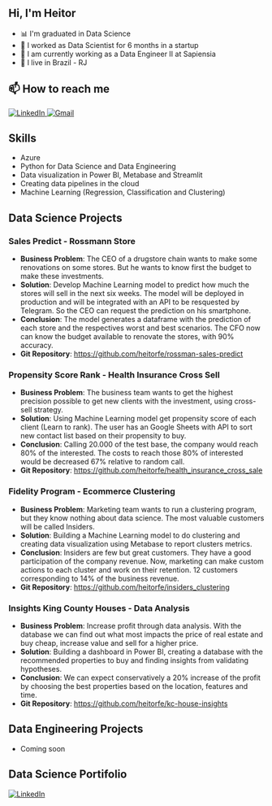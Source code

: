 ## Hi, I'm Heitor
* 📊 I'm graduated in Data Science
* 💼 I worked as Data Scientist for 6 months in a startup
* 💼 I am currently working as a Data Engineer II at Sapiensia
* 📍 I live in Brazil - RJ

## 📫 How to reach me 

 <a href="https://www.linkedin.com/in/heitor-felix/">
         <img alt="LinkedIn" src="https://img.shields.io/badge/LinkedIn-0077B5?style=for-the-badge&logo=linkedin&logoColor=white">
      </a>
 <a href="mailto:heitorfelix@yahoo.com.br">
         <img alt="Gmail" src="https://img.shields.io/badge/Gmail-D14836?style=for-the-badge&logo=gmail&logoColor=white">
      </a>
      
## Skills
* Azure
* Python for Data Science and Data Engineering
* Data visualization in Power BI,  Metabase and Streamlit
* Creating data pipelines in the cloud
* Machine Learning (Regression, Classification and Clustering)


## Data Science Projects

### Sales Predict - Rossmann Store
*  **Business Problem**: The CEO of a drugstore chain wants to make some renovations on some stores. But he wants to know first the budget to make these investments.
*  **Solution**: Develop Machine Learning model to predict how much the stores will sell in the next six weeks. The model will be deployed in production and will be integrated with an API to be resquested by Telegram. So the CEO can request the prediction on his smartphone.
*  **Conclusion**: The model generates a dataframe with the prediction of each store and the respectives worst and best scenarios. The CFO now can know the budget available to renovate the stores, with 90% accuracy.
*  **Git Repository**: https://github.com/heitorfe/rossman-sales-predict



### Propensity Score Rank - Health Insurance Cross Sell
*  **Business Problem**: The business team wants to get the highest precision possible to get new clients with the investment, using cross-sell strategy.
*  **Solution**: Using Machine Learning model get propensity score of each client (Learn to rank). The user has an Google Sheets with API to sort new contact list based on their propensity to buy.
*  **Conclusion**: Calling 20.000 of the test base, the company would reach 80% of the interested. The costs to reach those 80% of interested would be decreased 67% relative to random call.
*  **Git Repository**: https://github.com/heitorfe/health_insurance_cross_sale


### Fidelity Program - Ecommerce Clustering
*  **Business Problem**: Marketing team wants to run a clustering program, but they know nothing about data science. The most valuable customers will be called Insiders.
*  **Solution**: Building a Machine Learning model to do clustering and creating data visualization using Metabase to report clusters metrics.
*  **Conclusion**: Insiders are few but great customers. They have a good participation of the company revenue. Now, marketing can make custom actions to each cluster and work on their retention. 12 customers  corresponding to 14% of the business revenue.
*  **Git Repository**: https://github.com/heitorfe/insiders_clustering

### Insights King County Houses - Data Analysis
*  **Business Problem**: Increase profit through data analysis. With the database we can find out what most impacts the price of real estate and buy cheap, increase value and sell for a higher price. 
*  **Solution**: Building a dashboard in Power BI, creating a database with the recommended properties to buy and finding insights from validating hypotheses.
*  **Conclusion**: We can expect conservatively a 20% increase of the profit by choosing the best properties based on the location, features and time.
*  **Git Repository**: https://github.com/heitorfe/kc-house-insights

## Data Engineering Projects
* Coming soon

## Data Science Portifolio
 <a href="https://heitorfe.github.io/portifolio-projetos/">
         <img alt="LinkedIn" src="https://img.shields.io/badge/GitHub-100000?style=for-the-badge&logo=github&logoColor=white">
      </a>

<!---
heitorfe/heitorfe is a ✨ special ✨ repository because its `README.md` (this file) appears on your GitHub profile.
You can click the Preview link to take a look at your changes.
--->
